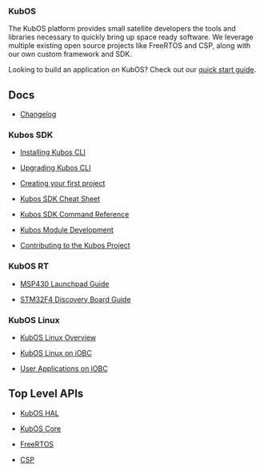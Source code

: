 ### KubOS

The KubOS platform provides small satellite developers the tools and libraries necessary to quickly bring up space ready software. We leverage multiple existing open source projects like FreeRTOS and CSP, along with our own custom framework and SDK.

Looking to build an application on KubOS? Check out our [quick start guide](docs/first-project.md).

## Docs

 - [Changelog](docs/changelog.md)

### Kubos SDK

 - [Installing Kubos CLI](docs/cli-installing.md)

 - [Upgrading Kubos CLI](docs/cli-upgrading.md)

 - [Creating your first project](docs/first-project.md)

 - [Kubos SDK Cheat Sheet](docs/sdk-cheatsheet.md)

 - [Kubos SDK Command Reference](docs/sdk-reference.md)

 - [Kubos Module Development](docs/kubos-development.md)

 - [Contributing to the Kubos Project](docs/contribution-process.md)

### KubOS RT

 - [MSP430 Launchpad Guide](docs/MSP430-launchpad-guide.md)

 - [STM32F4 Discovery Board Guide](docs/STM32F4-discovery-board-guide.md)

### KubOS Linux

 - [KubOS Linux Overview](docs/Linux_Overview.md)

 - [KubOS Linux on iOBC](docs/Linux_on_iOBC.md)

 - [User Applications on iOBC](docs/User_App_on_iOBC.md)


## Top Level APIs

 - [KubOS HAL](./kubos-hal/index.html)

 - [KubOS Core](./kubos-core/index.html)

 - [FreeRTOS](./freertos/index.html)

 - [CSP](./libcsp/index.html)
